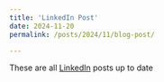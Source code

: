 ```yaml
---
title: 'LinkedIn Post'
date: 2024-11-20
permalink: /posts/2024/11/blog-post/

---
```

These are all [LinkedIn](https://www.linkedin.com/in/go4it/recent-activity/all/) posts up to date 


